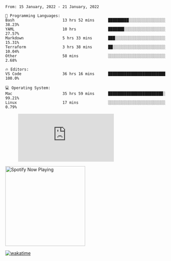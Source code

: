 <!--START_SECTION:waka-->
```text
From: 15 January, 2022 - 21 January, 2022

💬 Programming Languages: 
Bash                     13 hrs 52 mins      █████████░░░░░░░░░░░░░░░░   38.23% 
YAML                     10 hrs              ███████░░░░░░░░░░░░░░░░░░   27.57% 
Markdown                 5 hrs 33 mins       ███░░░░░░░░░░░░░░░░░░░░░░   15.31% 
Terraform                3 hrs 38 mins       ██░░░░░░░░░░░░░░░░░░░░░░░   10.04% 
Other                    58 mins             ░░░░░░░░░░░░░░░░░░░░░░░░░   2.68%

🔥 Editors: 
VS Code                  36 hrs 16 mins      █████████████████████████   100.0%

💻 Operating System: 
Mac                      35 hrs 59 mins      ████████████████████████░   99.21% 
Linux                    17 mins             ░░░░░░░░░░░░░░░░░░░░░░░░░   0.79%

```


<!--END_SECTION:waka-->

<figure><embed src="https://wakatime.com/share/@gregnrobinson/001c6d31-0c95-44f9-b6d7-9fd705354f62.svg"></embed></figure>

[<img src="https://spotify-playing-gregnrobinson.vercel.app/api/spotify/?background_color=transparent&border_color=transparent" alt="Spotify Now Playing" width="250" />](https://open.spotify.com/user/gregnrobinson-ca)

[![wakatime](https://wakatime.com/badge/user/37718f76-572e-4513-b2c5-41c4d93d287a.svg)](https://wakatime.com/@37718f76-572e-4513-b2c5-41c4d93d287a)



